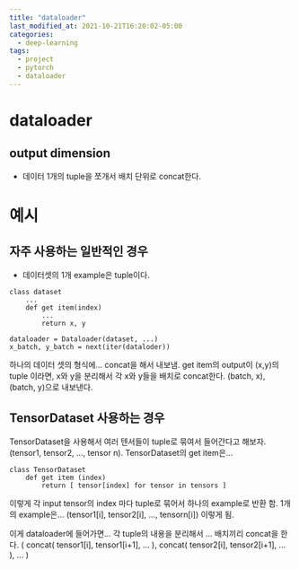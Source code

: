 ```yaml
---
title: "dataloader"
last_modified_at: 2021-10-21T16:20:02-05:00
categories:
  - deep-learning
tags:
  - project
  - pytorch
  - dataloader
---
```


# dataloader
## output dimension
* 데이터 1개의 tuple을 쪼개서 배치 단위로 concat한다. 

# 예시

## 자주 사용하는 일반적인 경우
* 데이터셋의 1개 example은 tuple이다.

```
class dataset
    ...
    def get item(index)
        ...
        return x, y

```

```
dataloader = Dataloader(dataset, ...)
x_batch, y_batch = next(iter(dataloder))
```

하나의 데이터 셋의 형식에... concat을 해서 내보냄. get item의 output이 (x,y)의 tuple 이라면, x와 y을 분리해서 각 x와 y들을 배치로 concat한다. (batch, x), (batch, y)으로 내보낸다.

## TensorDataset 사용하는 경우
TensorDataset을 사용해서 여러 텐서들이 tuple로 묶여서 들어간다고 해보자. (tensor1, tensor2, ..., tensor n).
TensorDataset의 get item은...

```
class TensorDataset
    def get item (index)
        return [ tensor[index] for tensor in tensors ]
```

이렇게 각 input tensor의 index 마다 tuple로 묶어서 하나의 example로 반환 함.
1개의 example은... (tensor1[i], tensor2[i], ..., tensorn[i]) 이렇게 됨.

이게 dataloader에 들어가면... 각 tuple의 내용을 분리해서 ... 배치끼리 concat을 한다.
( concat( tensor1[i], tensor1[i+1], ... ), concat( tensor2[i], tensor2[i+1], ... ), ... )